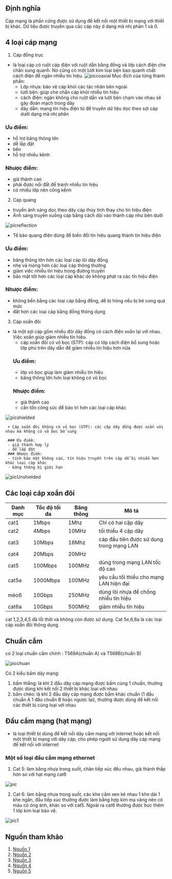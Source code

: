 ## Định nghĩa
Cáp mạng là phần cứng được sử dụng để kết nối một thiết bị mạng với thiết bị khác. Dữ liệu được truyền qua các cáp này ở dạng mã nhị phân 1 và 0.
## 4 loại cáp mạng
1. Cáp đồng trục
+ là loại cáp có ruột cáp điện với ruột dẫn bằng đồng và lớp cách điện che chắn xung quanh. Nó cũng có một lưới kim loại bện bao quanh chất cách điện để ngăn nhiễu tín hiệu.
![piccoaxial](./images/coaxial.png)
Mục đích của từng thành phần:
     + Lớp nhựa: bảo vệ cáp khỏi các tác nhân bên ngoài
     + lưới bện: giúp che chắn cáp khỏi nhiễu tín hiệu
     + cách điện: ngăn không cho ruột dẫn và lưới bện chạm vào nhau sẽ gây đoản mạch trong dây
     + dây dẫn: mang tín hiệu điện từ để truyền dữ liệu dọc theo sợi cáp dưới dạng mã nhị phân

### Ưu điểm:
- hỗ trợ băng thông lớn
- dễ lắp đặt
- bền 
- hỗ trợ nhiều kênh
### Nhược điểm:
- giá thành cao
- phải được nối đất để tránh nhiễu tín hiệu
- có nhiều lớp nên cồng kềnh
2. Cáp quang
+ truyền ánh sáng dọc theo dây cáp thủy tinh thay cho tín hiệu điện
+ Ánh sáng truyền xuống cáp bằng cách dội vào thành cáp như bên dưới

![picreflection](./images/internalreflection.png)

+ Tế bào quang điện dùng để biến đổi tín hiệu quang thành tín hiệu điện

### Ưu điểm:
- băng thông lớn hơn các loại cáp lõi dây đồng
- nhẹ và mỏng hơn các loại cáp thông thường
- giảm việc nhiễu tín hiệu trong đường truyền
- bảo mật tốt hơn các loại cáp khác do không phát ra các tín hiệu điện

### Nhược điểm:
- không bền bằng các loại cáp bằng đồng, dễ bị hỏng nếu bị bẻ cong quá mức
- đắt hơn các loại cáp bằng đồng thông dụng

3. Cáp xoắn đôi
- là một sợi cáp gồm nhiều đôi dây đồng có cách điện xoắn lại với nhau. Việc xoắn giúp giảm nhiễu tín hiệu.
     + cáp xoắn đôi có vỏ bọc (STP): cáp có lớp cách điện bổ sung hoặc lớp phủ trên dây dẫn để giảm nhiễu tín hiệu hơn nữa
     ### Ưu điểm:
     - lớp vỏ bọc giúp làm giảm nhiễu tín hiệu 
     - băng thông lớn hơn loại không có vỏ bọc
     ### Nhược điểm:
     - giá thành cao
     - cần tốn công sức để bảo trì hơn các loại cáp khác

![picshielded](./images/shielded.png)

     + Cáp xoắn đôi không có vỏ bọc (UTP): các cặp dây đồng được xoắn với nhau mà không có vỏ bọc bổ sung
     
     ### Ưu điểm:
     - giá thành hợp lý
     - dễ lắp đặt
     ### Nhược điểm:
     - tính bảo mật không cao, tín hiệu truyền trên cáp dễ bị nhiễu hơn khác loại cáp khác
     - băng thông bị giới hạn
    

![picUnshielded](./images/unshielded.png)

## Các loại cáp xoắn đôi

|Danh mục|Tốc độ tối đa|Băng thông|Mô tả|
|----|----|----|----|
|cat1|1Mbps|1Mhz|Chỉ có hai cặp dây|
|cat2|4Mbps|10MHz|tối thiểu 4 cặp dây|
|cat3|10Mbps|16Mhz| cáp đầu tiên được sử dụng trong mạng LAN|
|cat4|20Mbps|20MHz| |
|cat5|100Mbps|100MHz| dùng trong mạng LAN tốc độ cao|
|cat5e|1000Mbps|100MHz| yêu cầu tối thiểu cho mạng LAN hiện đại|
|mèo6| 10Gbps|250MHz| dùng lõi nhựa để chống nhiễu tín hiệu |
|cat6a|10Gbps|500MHz|giảm nhiễu tín hiệu|

cat 1,2,3,4,5 đã lỗi thời và không còn được sử dụng. Cat 5e,6,6a là các loại cáp xoắn đôi thông dụng.
## Chuẩn cắm
có 2 loại chuẩn cắm chính : T568A(chuẩn A) và T568B(chuẩn B)

![picchuan](./images/chuancam.png)

Có 2 kiểu bấm dây mạng:
1. bấm thẳng: là khi 2 đầu dây cáp mạng được bấm cùng 1 chuẩn, thường được dùng khi kết nối 2 thiết bị khác loại với nhau
2. bấm chéo: là khi 2 đầu dây cáp mạng được bấm khác chuẩn (1 đầu chuẩn A 1 đầu chuẩn B hoặc ngược lại), thường được dùng để kết nối các thiết bị cùng loại với nhau

## Đầu cắm mạng (hạt mạng)
- là loại thiết bị dùng để kết nối dây cắm mạng với internet hoặc kết nối một thiết bị mạng với dây cáp, cho phép người sử dụng dây cáp mạng để kết nối với internet
### Một số loại đầu cắm mạng ethernet
1. Cat 5: làm bằng nhựa trong suốt, chân tiếp xúc đều nhau, giá thành thấp hơn so với hạt mạng cat6

![pic](./images/catfive.png)

2. Cat 6: làm bằng nhựa trong suốt, các khe cắm xen kẽ nhau 1 khe dài 1 khe ngắn, đầu tiếp xúc thường được làm bằng hợp kim mạ vàng nên có màu có óng ánh, khác so với cat5. Ngoài ra cat6 thường được bọc thêm 1 lớp kim loại bảo vệ. 

![pic1](./images/catsix.png)




## Nguồn tham khảo
1. [Nguồn 1](https://www.geeksforgeeks.org/twisted-pair-cable/)
2. [Nguồn 2](https://www.computernetworkingnotes.com/networking-tutorials/network-cable-types-and-specifications.html)
3. [Nguồn 3](https://quantrimang.com/cong-nghe/huong-dan-cach-bam-day-mang-116835)
4. [Nguồn 4](https://daymang.com/3218/cach-bam-day-mang-nhanh-va-chuan.html)
5. [Nguồn 5](https://catthanh.com/hat-mang-cat5hat-mang-cat6-khac-nhau-nhung-gi/)


